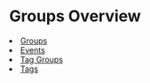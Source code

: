# Groups Overview
<list>
<li><a href="groups-group.md">Groups</a></li>
<li><a href="groups-event.md">Events</a></li>
<li><a href="groups-tagGroup.md">Tag Groups</a></li>
<li><a href="groups-tag.md">Tags</a></li>
</list>
